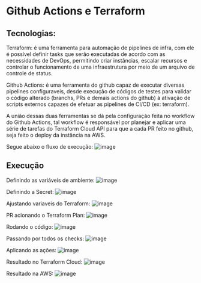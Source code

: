 # Github Actions e Terraform

## Tecnologias:
Terraform: é uma ferramenta para automação de pipelines de infra, com ele é possível definir tasks que serão executadas de acordo com as necessidades de DevOps, permitindo criar instâncias, escalar recursos e controlar o funcionamento de uma infraestrutura por meio de um arquivo de controle de status.

Github Actions: é uma ferramenta do github capaz de executar diversas pipelines configuraveis, desde execução de códigos de testes para validar o código alterado (branchs, PRs e demais actions do github) à ativação de scripts externos capazes de efetuar as pipelines de CI/CD (ex: terraform).

A união dessas duas ferramentas se dá pela configuração feita no workflow do Github Actions, tal workflow é responsável por planejar e aplicar uma série de tarefas do Terraform Cloud API para que a cada PR feito no github, seja feito o deploy da instância na AWS. 

Segue abaixo o fluxo de execução:
![image](https://github.com/FelipeSaadi/terraform-github-actions/assets/54749257/1c80bf00-55e9-43d5-aecc-4b398956ed4c)

## Execução 

Definindo as variáveis de ambiente:
![image](https://github.com/FelipeSaadi/terraform-github-actions/assets/54749257/224f51c1-d54e-405e-8b5c-9e2738cfb1bc)

Definindo a Secret:
![image](https://github.com/FelipeSaadi/terraform-github-actions/assets/54749257/eb03f850-2c7c-46f9-8371-00cbabab112d)

Ajustando variaveis do Terraform:
![image](https://github.com/FelipeSaadi/terraform-github-actions/assets/54749257/7a168f20-06b4-4b83-89e0-067c2fc8b8bf)

PR acionando o Terraform Plan:
![image](https://github.com/FelipeSaadi/terraform-github-actions/assets/54749257/2bb34656-aaf8-4629-95f2-4846523d261b)

Rodando o código:
![image](https://github.com/FelipeSaadi/terraform-github-actions/assets/54749257/b34954ce-6cf2-4d0d-802e-76d7202b1f91)

Passando por todos os checks:
![image](https://github.com/FelipeSaadi/terraform-github-actions/assets/54749257/877b6d4f-c250-4473-9eae-af9afbb98edd)

Aplicando as ações:
![image](https://github.com/FelipeSaadi/terraform-github-actions/assets/54749257/a0262948-a966-4997-a982-ff951c8fe180)

Resultado no Terraform Cloud:
![image](https://github.com/FelipeSaadi/terraform-github-actions/assets/54749257/c034fb98-081e-4fbd-b92d-ec08158160f6)

Resultado na AWS:
![image](https://github.com/FelipeSaadi/terraform-github-actions/assets/54749257/9be59099-2cdd-4a52-aae4-52abe4bba96c)
